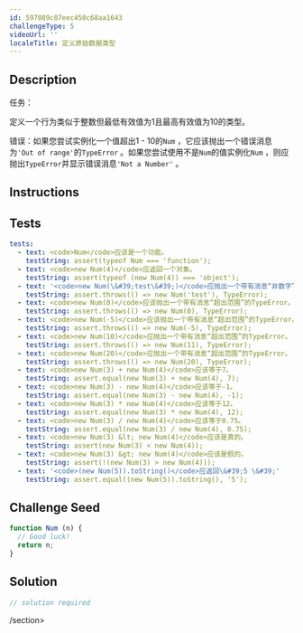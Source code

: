 ```yaml
---
id: 597089c87eec450c68aa1643
challengeType: 5
videoUrl: ''
localeTitle: 定义原始数据类型
---
```


## Description
<section id="description">任务： <p>定义一个行为类似于整数但最低有效值为1且最高有效值为10的类型。 </p>错误：如果您尝试实例化一个值超出1  -  10的<code>Num</code> ，它应该抛出一个错误消息为<code>&#39;Out of range&#39;</code>的<code>TypeError</code> 。如果您尝试使用不是<code>Num</code>的值实例化<code>Num</code> ，则应抛出<code>TypeError</code>并显示错误消息<code>&#39;Not a Number&#39;</code> 。 </section>

## Instructions
<section id="instructions">
</section>

## Tests
<section id='tests'>

```yml
tests:
  - text: <code>Num</code>应该是一个功能。
    testString: assert(typeof Num === 'function');
  - text: <code>new Num(4)</code>应返回一个对象。
    testString: assert(typeof (new Num(4)) === 'object');
  - text: '<code>new Num(\&#39;test\&#39;)</code>应抛出一个带有消息“非数字”的TypeError。'
    testString: assert.throws(() => new Num('test'), TypeError);
  - text: <code>new Num(0)</code>应该抛出一个带有消息“超出范围”的TypeError。
    testString: assert.throws(() => new Num(0), TypeError);
  - text: <code>new Num(-5)</code>应该抛出一个带有消息“超出范围”的TypeError。
    testString: assert.throws(() => new Num(-5), TypeError);
  - text: <code>new Num(10)</code>应抛出一个带有消息“超出范围”的TypeError。
    testString: assert.throws(() => new Num(11), TypeError);
  - text: <code>new Num(20)</code>应抛出一个带有消息“超出范围”的TypeError。
    testString: assert.throws(() => new Num(20), TypeError);
  - text: <code>new Num(3) + new Num(4)</code>应该等于7。
    testString: assert.equal(new Num(3) + new Num(4), 7);
  - text: <code>new Num(3) - new Num(4)</code>应该等于-1。
    testString: assert.equal(new Num(3) - new Num(4), -1);
  - text: <code>new Num(3) * new Num(4)</code>应该等于12。
    testString: assert.equal(new Num(3) * new Num(4), 12);
  - text: <code>new Num(3) / new Num(4)</code>应该等于0.75。
    testString: assert.equal(new Num(3) / new Num(4), 0.75);
  - text: <code>new Num(3) &lt; new Num(4)</code>应该是真的。
    testString: assert(new Num(3) < new Num(4));
  - text: <code>new Num(3) &gt; new Num(4)</code>应该是假的。
    testString: assert(!(new Num(3) > new Num(4)));
  - text: '<code>(new Num(5)).toString()</code>应返回\&#39;5 \&#39;'
    testString: assert.equal((new Num(5)).toString(), '5');

```

</section>

## Challenge Seed
<section id='challengeSeed'>

<div id='js-seed'>

```js
function Num (n) {
  // Good luck!
  return n;
}

```

</div>



</section>

## Solution
<section id='solution'>

```js
// solution required
```

/section>
